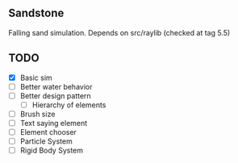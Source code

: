 ## Sandstone

Falling sand simulation. Depends on src/raylib (checked at tag 5.5)

## TODO
- [X] Basic sim
- [ ] Better water behavior
- [ ] Better design pattern
  - [ ] Hierarchy of elements
- [ ] Brush size
- [ ] Text saying element
- [ ] Element chooser
- [ ] Particle System
- [ ] Rigid Body System